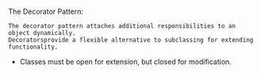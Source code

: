The Decorator Pattern:

    The decorator pattern attaches additional responsibilities to an object dynamically.
    Decoratorsprovide a flexible alternative to subclassing for extending functionality.

- Classes must be open for extension, but closed for modification.